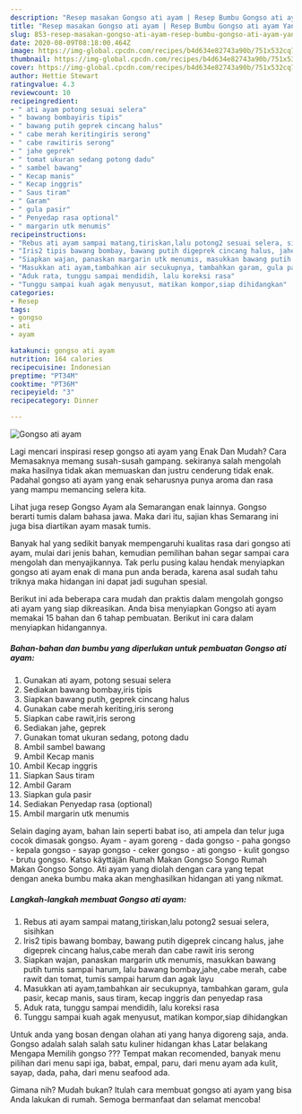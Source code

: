 ```yaml
---
description: "Resep masakan Gongso ati ayam | Resep Bumbu Gongso ati ayam Yang Enak Dan Mudah"
title: "Resep masakan Gongso ati ayam | Resep Bumbu Gongso ati ayam Yang Enak Dan Mudah"
slug: 853-resep-masakan-gongso-ati-ayam-resep-bumbu-gongso-ati-ayam-yang-enak-dan-mudah
date: 2020-08-09T08:18:00.464Z
image: https://img-global.cpcdn.com/recipes/b4d634e82743a90b/751x532cq70/gongso-ati-ayam-foto-resep-utama.jpg
thumbnail: https://img-global.cpcdn.com/recipes/b4d634e82743a90b/751x532cq70/gongso-ati-ayam-foto-resep-utama.jpg
cover: https://img-global.cpcdn.com/recipes/b4d634e82743a90b/751x532cq70/gongso-ati-ayam-foto-resep-utama.jpg
author: Hettie Stewart
ratingvalue: 4.3
reviewcount: 10
recipeingredient:
- " ati ayam potong sesuai selera"
- " bawang bombayiris tipis"
- " bawang putih geprek cincang halus"
- " cabe merah keritingiris serong"
- " cabe rawitiris serong"
- " jahe geprek"
- " tomat ukuran sedang potong dadu"
- " sambel bawang"
- " Kecap manis"
- " Kecap inggris"
- " Saus tiram"
- " Garam"
- " gula pasir"
- " Penyedap rasa optional"
- " margarin utk menumis"
recipeinstructions:
- "Rebus ati ayam sampai matang,tiriskan,lalu potong2 sesuai selera, sisihkan"
- "Iris2 tipis bawang bombay, bawang putih digeprek cincang halus, jahe digeprek cincang halus,cabe merah dan cabe rawit iris serong"
- "Siapkan wajan, panaskan margarin utk menumis, masukkan bawang putih tumis sampai harum, lalu bawang bombay,jahe,cabe merah, cabe rawit dan tomat, tumis sampai harum dan agak layu"
- "Masukkan ati ayam,tambahkan air secukupnya, tambahkan garam, gula pasir, kecap manis, saus tiram, kecap inggris dan penyedap rasa"
- "Aduk rata, tunggu sampai mendidih, lalu koreksi rasa"
- "Tunggu sampai kuah agak menyusut, matikan kompor,siap dihidangkan"
categories:
- Resep
tags:
- gongso
- ati
- ayam

katakunci: gongso ati ayam 
nutrition: 164 calories
recipecuisine: Indonesian
preptime: "PT34M"
cooktime: "PT36M"
recipeyield: "3"
recipecategory: Dinner

---
```



![Gongso ati ayam](https://img-global.cpcdn.com/recipes/b4d634e82743a90b/751x532cq70/gongso-ati-ayam-foto-resep-utama.jpg)

Lagi mencari inspirasi resep gongso ati ayam yang Enak Dan Mudah? Cara Memasaknya memang susah-susah gampang. sekiranya salah mengolah maka hasilnya tidak akan memuaskan dan justru cenderung tidak enak. Padahal gongso ati ayam yang enak seharusnya punya aroma dan rasa yang mampu memancing selera kita.

Lihat juga resep Gongso Ayam ala Semarangan enak lainnya. Gongso berarti tumis dalam bahasa jawa. Maka dari itu, sajian khas Semarang ini juga bisa diartikan ayam masak tumis.

Banyak hal yang sedikit banyak mempengaruhi kualitas rasa dari gongso ati ayam, mulai dari jenis bahan, kemudian pemilihan bahan segar sampai cara mengolah dan menyajikannya. Tak perlu pusing kalau hendak menyiapkan gongso ati ayam enak di mana pun anda berada, karena asal sudah tahu triknya maka hidangan ini dapat jadi suguhan spesial.


Berikut ini ada beberapa cara mudah dan praktis dalam mengolah gongso ati ayam yang siap dikreasikan. Anda bisa menyiapkan Gongso ati ayam memakai 15 bahan dan 6 tahap pembuatan. Berikut ini cara dalam menyiapkan hidangannya.

<!--inarticleads1-->

##### Bahan-bahan dan bumbu yang diperlukan untuk pembuatan Gongso ati ayam:

1. Gunakan  ati ayam, potong sesuai selera
1. Sediakan  bawang bombay,iris tipis
1. Siapkan  bawang putih, geprek cincang halus
1. Gunakan  cabe merah keriting,iris serong
1. Siapkan  cabe rawit,iris serong
1. Sediakan  jahe, geprek
1. Gunakan  tomat ukuran sedang, potong dadu
1. Ambil  sambel bawang
1. Ambil  Kecap manis
1. Ambil  Kecap inggris
1. Siapkan  Saus tiram
1. Ambil  Garam
1. Siapkan  gula pasir
1. Sediakan  Penyedap rasa (optional)
1. Ambil  margarin utk menumis


Selain daging ayam, bahan lain seperti babat iso, ati ampela dan telur juga cocok dimasak gongso. Ayam - ayam goreng - dada gongso - paha gongso - kepala gongso - sayap gongso - ceker gongso - ati gongso - kulit gongso - brutu gongso. Katso käyttäjän Rumah Makan Gongso Songo Rumah Makan Gongso Songo. Ati ayam yang diolah dengan cara yang tepat dengan aneka bumbu maka akan menghasilkan hidangan ati yang nikmat. 

<!--inarticleads2-->

##### Langkah-langkah membuat Gongso ati ayam:

1. Rebus ati ayam sampai matang,tiriskan,lalu potong2 sesuai selera, sisihkan
1. Iris2 tipis bawang bombay, bawang putih digeprek cincang halus, jahe digeprek cincang halus,cabe merah dan cabe rawit iris serong
1. Siapkan wajan, panaskan margarin utk menumis, masukkan bawang putih tumis sampai harum, lalu bawang bombay,jahe,cabe merah, cabe rawit dan tomat, tumis sampai harum dan agak layu
1. Masukkan ati ayam,tambahkan air secukupnya, tambahkan garam, gula pasir, kecap manis, saus tiram, kecap inggris dan penyedap rasa
1. Aduk rata, tunggu sampai mendidih, lalu koreksi rasa
1. Tunggu sampai kuah agak menyusut, matikan kompor,siap dihidangkan


Untuk anda yang bosan dengan olahan ati yang hanya digoreng saja, anda. Gongso adalah salah salah satu kuliner hidangan khas Latar belakang Mengapa Memilih gongso ??? Tempat makan recomended, banyak menu pilihan dari menu sapi iga, babat, empal, paru, dari menu ayam ada kulit, sayap, dada, paha, dari menu seafood ada. 

Gimana nih? Mudah bukan? Itulah cara membuat gongso ati ayam yang bisa Anda lakukan di rumah. Semoga bermanfaat dan selamat mencoba!

